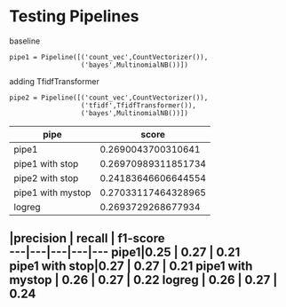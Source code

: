 # Testing Pipelines

baseline
```
pipe1 = Pipeline([('count_vec',CountVectorizer()),
                  ('bayes',MultinomialNB())])
```
adding TfidfTransformer
```
pipe2 = Pipeline([('count_vec',CountVectorizer()),
                  ('tfidf',TfidfTransformer()),
                  ('bayes',MultinomialNB())])
```
pipe | score
---|--
pipe1 | 0.2690043700310641
pipe1 with stop | 0.26970989311851734
pipe2 with stop | 0.24183646606644554
pipe1 with mystop | 0.27033117464328965
logreg | 0.2693729268677934

|precision |   recall | f1-score   
---|---|---|---|---
pipe1|0.25   |   0.27   |   0.21    
pipe1 with stop|0.27 | 0.27 |  0.21
pipe1 with mystop | 0.26 | 0.27 | 0.22
logreg |  0.26   |   0.27   |   0.24
---
